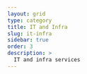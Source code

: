 ```yaml
---
layout: grid
type: category
title: IT and Infra
slug: it-infra
sidebar: true
order: 3
description: >
  IT and infra services
---
```

